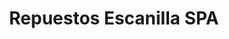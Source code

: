 ---
title: "Repuestos Escanilla SPA"
url: /longavi/repuestos-escanilla-spa/
shop: piezas de automóviles
---